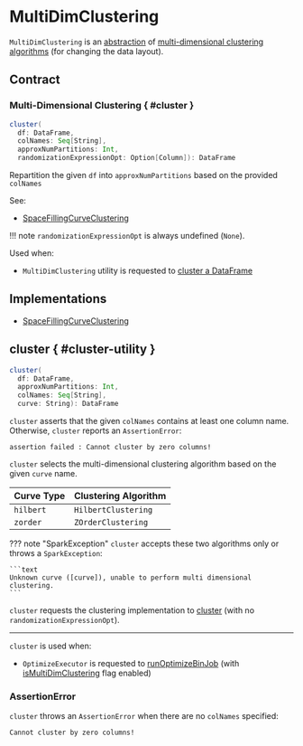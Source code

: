 # MultiDimClustering

`MultiDimClustering` is an [abstraction](#contract) of [multi-dimensional clustering algorithms](#implementations) (for changing the data layout).

## Contract

### Multi-Dimensional Clustering { #cluster }

```scala
cluster(
  df: DataFrame,
  colNames: Seq[String],
  approxNumPartitions: Int,
  randomizationExpressionOpt: Option[Column]): DataFrame
```

Repartition the given `df` into `approxNumPartitions` based on the provided `colNames`

See:

* [SpaceFillingCurveClustering](SpaceFillingCurveClustering.md#cluster)

!!! note
    `randomizationExpressionOpt` is always undefined (`None`).

Used when:

* `MultiDimClustering` utility is requested to [cluster a DataFrame](#cluster-utility)

## Implementations

* [SpaceFillingCurveClustering](SpaceFillingCurveClustering.md)

## cluster { #cluster-utility }

```scala
cluster(
  df: DataFrame,
  approxNumPartitions: Int,
  colNames: Seq[String],
  curve: String): DataFrame
```

`cluster` asserts that the given `colNames` contains at least one column name. Otherwise, `cluster` reports an `AssertionError`:

```text
assertion failed : Cannot cluster by zero columns!
```

`cluster` selects the multi-dimensional clustering algorithm based on the given `curve` name.

Curve Type | Clustering Algorithm
-----------|---------------------
 `hilbert` | `HilbertClustering`
 `zorder`  | `ZOrderClustering`

??? note "SparkException"
    `cluster` accepts these two algorithms only or throws a `SparkException`:

    ```text
    Unknown curve ([curve]), unable to perform multi dimensional clustering.
    ```

`cluster` requests the clustering implementation to [cluster](SpaceFillingCurveClustering.md#cluster) (with no `randomizationExpressionOpt`).

---

`cluster` is used when:

* `OptimizeExecutor` is requested to [runOptimizeBinJob](OptimizeExecutor.md#runOptimizeBinJob) (with [isMultiDimClustering](OptimizeExecutor.md#isMultiDimClustering) flag enabled)

### <span id="cluster-utility-AssertionError"> AssertionError

`cluster` throws an `AssertionError` when there are no `colNames` specified:

```text
Cannot cluster by zero columns!
```
